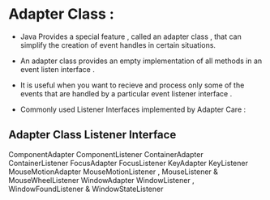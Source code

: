 
# Adapter Class :

- Java Provides a special feature , called an adapter class , that can simplify the creation of event handles in certain situations.
- An adapter class provides an empty implementation of all methods in an event listen interface .
- It is useful when you want to recieve and process only some of the events that are handled by a particular event listener interface .

- Commonly used Listener Interfaces implemented by Adapter Care :

Adapter Class                       Listener Interface
---------------------------------------------------------------
ComponentAdapter                   ComponentListener
ContainerAdapter                   ContainerListener
FocusAdapter                        FocusListener
KeyAdapter                          KeyListener
MouseMotionAdapter                  MouseMotionListener , MouseListener & MouseWheelListener
WindowAdapter                       WindowListener , WindowFoundListener & WindowStateListener
